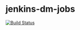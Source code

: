 jenkins-dm-jobs
===

[![Build Status](https://travis-ci.org/lsst-dm/jenkins-dm-jobs.png)](https://travis-ci.org/lsst-dm/jenkins-dm-jobs)
